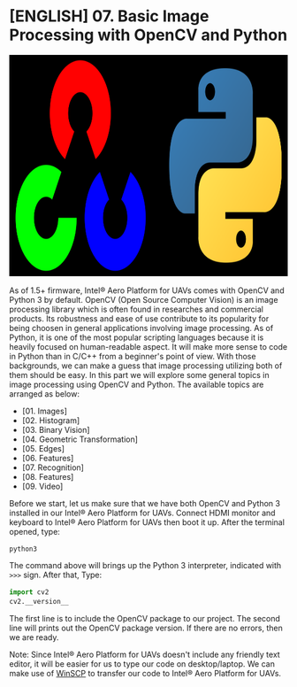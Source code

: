 # [ENGLISH] 07. Basic Image Processing with OpenCV and Python

<img src="/images/OpenCV_and_Python.png" height="400">

As of 1.5+ firmware, Intel® Aero Platform for UAVs comes with OpenCV and Python 3 by default. OpenCV (Open Source Computer Vision) is an image processing library which is often found in researches and commercial products. Its robustness and ease of use contribute to its popularity for being choosen in general applications involving image processing. As of Python, it is one of the most popular scripting languages because it is heavily focused on human-readable aspect. It will make more sense to code in Python than in C/C++ from a beginner's point of view. With those backgrounds, we can make a guess that image processing utilizing both of them should be easy. In this part we will explore some general topics in image processing using OpenCV and Python. The available topics are arranged as below:
* [01. Images]
* [02. Histogram]
* [03. Binary Vision]
* [04. Geometric Transformation]
* [05. Edges]
* [06. Features]
* [07. Recognition]
* [08. Features]
* [09. Video]

Before we start, let us make sure that we have both OpenCV and Python 3 installed in our Intel® Aero Platform for UAVs. Connect HDMI monitor and keyboard to Intel® Aero Platform for UAVs then boot it up. After the terminal opened, type:
```
python3
```

The command above will brings up the Python 3 interpreter, indicated with ```>>>``` sign. After that, Type:
```python
import cv2
cv2.__version__
```
The first line is to include the OpenCV package to our project. The second line will prints out the OpenCV package version. If there are no errors, then we are ready.

Note: Since Intel® Aero Platform for UAVs doesn't include any friendly text editor, it will be easier for us to type our code on desktop/laptop. We can make use of [WinSCP](https://winscp.net/eng/index.php) to transfer our code to Intel® Aero Platform for UAVs.
